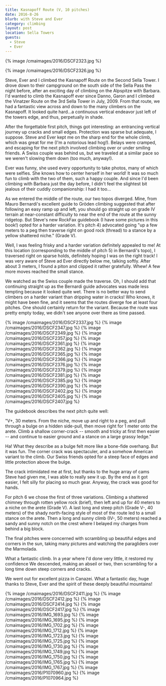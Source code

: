 ```yaml
---
title: Kasnapoff Route (V, 10 pitches)
date: 2016-8-26
blurb: with Steve and Ever
category: climbing
layout: post
location: Sella Towers
guests:
  - Steve
  - Ever
---
```


{% image /cmaimages/2016/DSCF2323.jpg %}

{% image /cmaimages/2016/DSCF2326.jpg %}

Steve, Ever and I climbed the Kasnapoff Route on the Second Sella Tower.
I drove down to their campground on the south side of the Sella Pass the
night before, after an exciting day of climbing on the Alpspitze with
Barbara. I'd wanted to climb the Kasnapoff ever since Danno, Garon and
I climbed the Vinatzer Route on the 3rd Sella Tower in July, 2009.
From that route, we had a fantastic view across and down to the many
climbers on the Kasnapoff. It looked quite hard...a continuous vertical
endeavor just left of the towers edge, and thus, perpetually in shade.

After the forgettable first pitch, things got interesting: an entrancing
vertical journey up cracks and small edges. Protection was sparse but
adequate, I suppose. Steve and Ever kept me on the sharp end for the
whole climb, which was great for me (I'm a notorious lead hog!). Belays
were cramped, and escaping for the next pitch involved climbing over
or under smiling friends. A Swiss couple was behind us, but we
traveled at a similar pace so we weren't slowing them down (too much,
anyway!).

Ever was funny, she used every opportunity to take photos, many of which
were selfies. She knows how to center herself in her world! It was so
much fun to climb with the two of them, such a happy couple. And since
I'd been climbing with Barbara just the day before, I didn't feel the
slightest bit jealous of their cuddly companionship: I had it too...

As we entered the middle of the route, our two topos diverged. Mine, from
Mauro Bernardi's excellent guide to Gröden climbing suggested that after
following an easy ramp up and left, you should go straight up on grade
IV terrain at near-constant difficulty to near the end of the route at
the sunny ridgetop. But Steve's new RockFax guidebook (I have some
pictures in this book!) opted for a harder variation. It's pitch 4)
advocated going "up a few meters to a peg then traverse right on good
rock (thread) to a stance by a yellow shattered niche." (Grade V).

Well, I was feeling frisky and a harder variation definitely appealed
to me! At this location (corresponding to the middle of pitch 5) in
Bernardi's topo), I traversed right on sparse holds, definitely hoping
I was on the right track! I was very aware of Steve ad Ever directly below
me, talking softly. After about 3 meters, I found a piton and clipped it
rather gratefully. Whew! A few more moves reached the small stance.

We watched as the Swiss couple made the traverse. Oh, I should add that
continuing straight up as the Bernardi guide advocates was made less tempting
because it looked quite wet. There is no better way to send climbers on a harder
variant than dripping water in cracks! Who knows, it might have been fine,
and it seems that the routes diverge foe at least four pitches. One should
certainly return for the variant. Because the route was pretty empty today,
we didn't see anyone over there as time passed.

{% image /cmaimages/2016/DSCF2337.jpg %}
{% image /cmaimages/2016/DSCF2347.jpg %}
{% image /cmaimages/2016/DSCF2349.jpg %}
{% image /cmaimages/2016/DSCF2357.jpg %}
{% image /cmaimages/2016/DSCF2361.jpg %}
{% image /cmaimages/2016/DSCF2362.jpg %}
{% image /cmaimages/2016/DSCF2365.jpg %}
{% image /cmaimages/2016/DSCF2366.jpg %}
{% image /cmaimages/2016/DSCF2376.jpg %}
{% image /cmaimages/2016/DSCF2379.jpg %}
{% image /cmaimages/2016/DSCF2381.jpg %}
{% image /cmaimages/2016/DSCF2385.jpg %}
{% image /cmaimages/2016/DSCF2390.jpg %}
{% image /cmaimages/2016/DSCF2402.jpg %}
{% image /cmaimages/2016/DSCF2405.jpg %}
{% image /cmaimages/2016/DSCF2407.jpg %}

The guidebook describes the next pitch quite well:

"V+, 30 meters. From the niche, move up and right to a peg, and pull through
a bulge on a hidden side-pull, then move right for 1 meter onto the arete.
Climb a shallow corner-crack -- smooth and tricky at first then easier -- and
continue to easier ground and a stance on a large grassy ledge."

Ha! What they describe as a bulge felt more like a bone-fide overhang. But it
was fun. The corner crack was spectaculer, and a somehow American variant to
the climb. Our Swiss friends opted for a steep face of edges and little protection
above the bulge.

The crack intimidated me at first, but thanks to the huge array of cams Steve
had given me, I was able to really sew it up. By the end as it got easier, I
felt silly for placing so much gear. Anyway, the crack was good for hands.

For pitch 6 we chose the first of three variations. Climbing a shattered
chimney through rotten yellow rock (brief), then left and up for 40 meters to a niche
on the arete (Grade V). A last long and steep pitch (Grade V-, 40 meters) of
the shady north-facing style of most of the route led to a small stance on the
arete. Then a long and sunny climb (IV-, 50 meters) reached a sandy and sunny
notch on the crest where I belayed my charges from behind a big block.

The final pitches were concerned with scrambling up beautiful edges and corners
in the sun, taking many pictures and watching the paragliders over the Marmolada.

What a fantastic climb. In a year where I'd done very little, it restored my
confidence We descended, making an abseil or two, then scrambling for a long
time down steep corners and cracks.

We went out for excellent pizza in Canazei. What a fantastic day, huge thanks
to Steve, Ever and the spirit of these deeply beautiful mountains!

{% image /cmaimages/2016/DSCF2411.jpg %}
{% image /cmaimages/2016/DSCF2412.jpg %}
{% image /cmaimages/2016/DSCF2414.jpg %}
{% image /cmaimages/2016/DSCF2417.jpg %}
{% image /cmaimages/2016/IMG_1693.jpg %}
{% image /cmaimages/2016/IMG_1695.jpg %}
{% image /cmaimages/2016/IMG_1702.jpg %}
{% image /cmaimages/2016/IMG_1712.jpg %}
{% image /cmaimages/2016/IMG_1723.jpg %}
{% image /cmaimages/2016/IMG_1725.jpg %}
{% image /cmaimages/2016/IMG_1730.jpg %}
{% image /cmaimages/2016/IMG_1749.jpg %}
{% image /cmaimages/2016/IMG_1750.jpg %}
{% image /cmaimages/2016/IMG_1765.jpg %}
{% image /cmaimages/2016/IMG_1767.jpg %}
{% image /cmaimages/2016/P1070960.jpg %}
{% image /cmaimages/2016/P1070964.jpg %}

